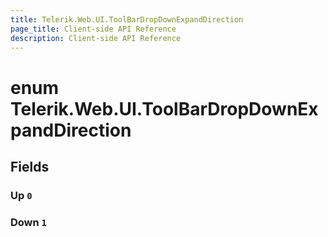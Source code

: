 ```yaml
---
title: Telerik.Web.UI.ToolBarDropDownExpandDirection
page_title: Client-side API Reference
description: Client-side API Reference
---
```


# enum Telerik.Web.UI.ToolBarDropDownExpandDirection

## Fields

### Up `0`

### Down `1`


